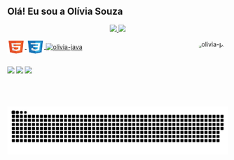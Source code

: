 ## Olá! Eu sou a Olívia Souza

<div align="center">
  <a href="https://github.com/olivia-souza">
  <img height="180em" src="https://github-readme-stats.vercel.app/api?username=olivia-souza&show_icons=true&theme=cobalt&include_all_commits=true&count_private=true"/>
  <img height="140em" src="https://github-readme-stats.vercel.app/api/top-langs/?username=olivia-souza&layout=compact&langs_count=7&theme=cobalt"/>
</div>
  <div style="display: inline_block"><br>
  <img align="center" alt="olivia-HTML" height="30" width="40" src="https://raw.githubusercontent.com/devicons/devicon/master/icons/html5/html5-original.svg">
  <img align="center" alt="olivia-CSS" height="30" width="40" src="https://raw.githubusercontent.com/devicons/devicon/master/icons/css3/css3-original.svg">
  <img align="center" alt="olivia-java" height="30" width="40 "src="https://cdn.jsdelivr.net/gh/devicons/devicon/icons/java/java-original.svg" />
  <img align="right" alt="olivia-pic" height="150" style="border-radius:50px;"src="https://i.picasion.com/pic92/bf7fead3404b692f955d3c0d113db6f9.gif"/> 
</div>

  ##
  
  <div>
    <a href="https://www.instagram.com/lunadranyx/" target="_blank"><img src="https://img.shields.io/badge/-Instagram-%23E4405F?style=for-the-badge&logo=instagram&logoColor=white" target="_blank"></a>
    <a href = "mailto:oliviamads07@gmail.com"><img src="https://img.shields.io/badge/-Gmail-%23333?style=for-the-badge&logo=gmail&logoColor=white" target="_blank"></a>
    <a href="https://www.linkedin.com/in/https://www.linkedin.com/in/olívia-maria-5036b317b/" target="_blank"><img src="https://img.shields.io/badge/-LinkedIn-%230077B5?style=for-the-badge&logo=linkedin&logoColor=white" target="_blank"></a> 
  
   ![Snake animation](https://github.com/olivia-souza/olivia-souza/blob/output/github-contribution-grid-snake.svg)
  
  </div>   
